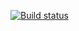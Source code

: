 [![Build status](https://ci.appveyor.com/api/projects/status/wx5gwfgdnink1t8n?svg=true)](https://ci.appveyor.com/project/Madlaxxx/autotestwork1-3)